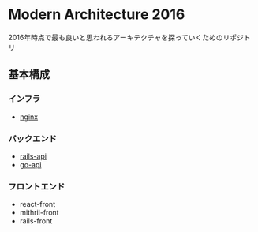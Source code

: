 # Modern Architecture 2016

2016年時点で最も良いと思われるアーキテクチャを探っていくためのリポジトリ

## 基本構成

### インフラ

- [nginx](nginx/)

### バックエンド

- [rails-api](rails-api/)
- [go-api](go-api/)

### フロントエンド

- react-front
- mithril-front
- rails-front
